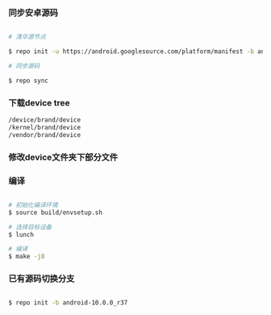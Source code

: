 ### 同步安卓源码 ###

```bash

# 清华源节点

$ repo init -u https://android.googlesource.com/platform/manifest -b android-10.0.0_r37

# 同步源码

$ repo sync
```
### 下载device tree ###

```txt
/device/brand/device
/kernel/brand/device
/vendor/brand/device
```

### 修改device文件夹下部分文件 ###

### 编译 ###

```bash

# 初始化编译环境
$ source build/envsetup.sh

# 选择目标设备
$ lunch

# 编译
$ make -j8
```

### 已有源码切换分支 ###

```bash

$ repo init -b android-10.0.0_r37

```

